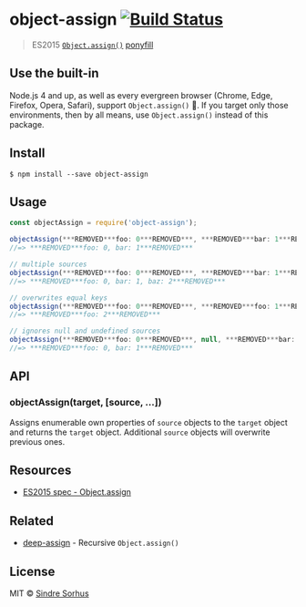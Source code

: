 # object-assign [![Build Status](https://travis-ci.org/sindresorhus/object-assign.svg?branch=master)](https://travis-ci.org/sindresorhus/object-assign)

> ES2015 [`Object.assign()`](http://www.2ality.com/2014/01/object-assign.html) [ponyfill](https://ponyfill.com)


## Use the built-in

Node.js 4 and up, as well as every evergreen browser (Chrome, Edge, Firefox, Opera, Safari),
support `Object.assign()` :tada:. If you target only those environments, then by all
means, use `Object.assign()` instead of this package.


## Install

```
$ npm install --save object-assign
```


## Usage

```js
const objectAssign = require('object-assign');

objectAssign(***REMOVED***foo: 0***REMOVED***, ***REMOVED***bar: 1***REMOVED***);
//=> ***REMOVED***foo: 0, bar: 1***REMOVED***

// multiple sources
objectAssign(***REMOVED***foo: 0***REMOVED***, ***REMOVED***bar: 1***REMOVED***, ***REMOVED***baz: 2***REMOVED***);
//=> ***REMOVED***foo: 0, bar: 1, baz: 2***REMOVED***

// overwrites equal keys
objectAssign(***REMOVED***foo: 0***REMOVED***, ***REMOVED***foo: 1***REMOVED***, ***REMOVED***foo: 2***REMOVED***);
//=> ***REMOVED***foo: 2***REMOVED***

// ignores null and undefined sources
objectAssign(***REMOVED***foo: 0***REMOVED***, null, ***REMOVED***bar: 1***REMOVED***, undefined);
//=> ***REMOVED***foo: 0, bar: 1***REMOVED***
```


## API

### objectAssign(target, [source, ...])

Assigns enumerable own properties of `source` objects to the `target` object and returns the `target` object. Additional `source` objects will overwrite previous ones.


## Resources

- [ES2015 spec - Object.assign](https://people.mozilla.org/~jorendorff/es6-draft.html#sec-object.assign)


## Related

- [deep-assign](https://github.com/sindresorhus/deep-assign) - Recursive `Object.assign()`


## License

MIT © [Sindre Sorhus](https://sindresorhus.com)
